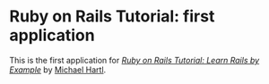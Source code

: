 # Ruby on Rails Tutorial: first application
  This is the first application for
  [*Ruby on Rails Tutorial: Learn Rails by Example*](http://railstutorial.org/) 
  by [Michael Hartl](http://michaelhartl.com/).


